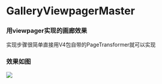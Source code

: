 # GalleryViewpagerMaster
### 用viewpager实现的画廊效果
实现步骤很简单直接用V4包自带的PageTransformer就可以实现
### 效果如图
![](https://github.com/MIkeeJY/GalleryViewpagerMaster/blob/master/img/screenshot.gif)  
